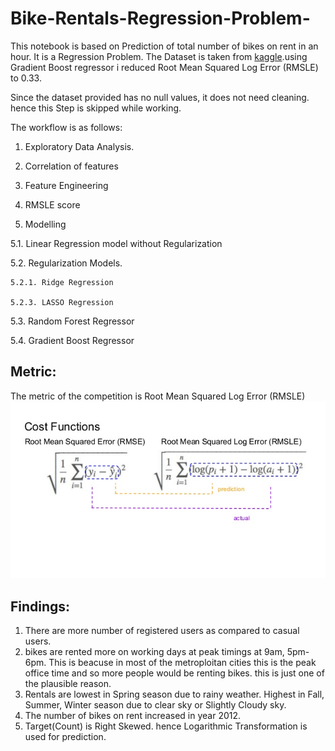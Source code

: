 # Bike-Rentals-Regression-Problem-

This notebook is based on Prediction of total number of bikes on rent in an hour. It is a Regression Problem. The Dataset is taken from [kaggle](https://www.kaggle.com/c/bike-sharing-demand/data).using Gradient Boost regressor i reduced Root Mean Squared Log Error (RMSLE) to 0.33.

Since the dataset provided has no null values, it does not need cleaning. hence this Step is skipped while working.

The workflow is as follows:

1. Exploratory Data Analysis.

2. Correlation of features

3. Feature Engineering

4. RMSLE score

5. Modelling

  5.1. Linear Regression model without Regularization
  
  5.2. Regularization Models.
  
    5.2.1. Ridge Regression
    
    5.2.3. LASSO Regression
    
  5.3. Random Forest Regressor
  
  5.4. Gradient Boost Regressor
  
 


## Metric:

The metric of the competition is Root Mean Squared Log Error (RMSLE)
![](RMSLE.png)

## Findings:
1. There are more number of registered users as compared to casual users.
2. bikes are rented more on working days at peak timings at 9am, 5pm-6pm. This is beacuse in most of the metroploitan cities this is the peak office time and so more people would be renting bikes. this is just one of the plausible reason.
3. Rentals are lowest in Spring season due to rainy weather. Highest in Fall, Summer, Winter season due to clear sky or Slightly Cloudy sky.
4. The number of bikes on rent increased in year 2012. 
5. Target(Count) is Right Skewed. hence Logarithmic Transformation is used for prediction.

